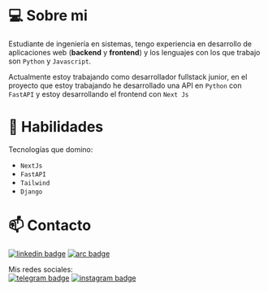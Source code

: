 # 💻 Sobre mi

Estudiante de ingeniería en sistemas, tengo experiencia en desarrollo de aplicaciones web (**backend** y **frontend**) y los lenguajes con los que trabajo son ``Python`` y ``Javascript``.

Actualmente estoy trabajando como desarrollador fullstack junior, en el proyecto que estoy trabajando he desarrollado una API en ``Python`` con ``FastAPI`` y estoy desarrollando el frontend con ``Next Js``

# 🧠 Habilidades

Tecnologías que domino:

- `NextJs`
- `FastAPI`
- `Tailwind`
- `Django`

# 📫 Contacto
<a href="www.linkedin.com/in/xsismadn3ss"><img src="https://img.shields.io/badge/-Linked_In-075F81?logo=linkedin" alt="linkedin badge"></a>
<a href="https://arc.dev/@abrahamartiga?preview=1"><img src="https://img.shields.io/badge/-arc_()-000?logo=airbrake" alt="arc badge"></a>

Mis redes sociales:  
<a href=""><img src="https://img.shields.io/badge/-@xs__ismadn3ss-136071?logo=Telegram" alt="telegram badge"></a>
<a href="https://www.instagram.com/those_pics29/"><img src="https://img.shields.io/badge/-Abraham_Artiga-81110f?logo=instagram" alt="instagram badge"></a>

<!---
xsismadn3ss/xsismadn3ss is a ✨ special ✨ repository because its `README.md` (this file) appears on your GitHub profile.
You can click the Preview link to take a look at your changes.
--->
